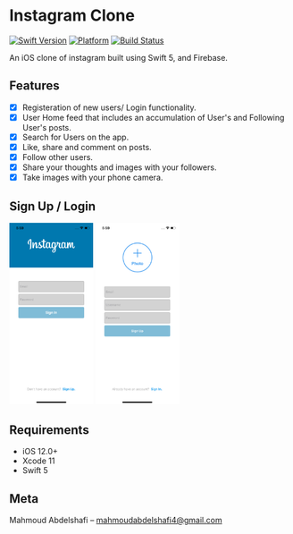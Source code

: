 # Instagram Clone
[![Swift Version][swift-image]][swift-url]
[![Platform](https://img.shields.io/cocoapods/p/LFAlertController.svg?style=flat)](https://www.apple.com/ios/ios-12/)
[![Build Status](https://travis-ci.org/dwyl/esta.svg?branch=master)](https://travis-ci.org/dwyl/esta)

An iOS clone of instagram built using Swift 5, and Firebase. 



## Features

- [x] Registeration of new users/ Login functionality.
- [x] User Home feed that includes an accumulation of User's and Following User's posts.
- [x] Search for Users on the app.
- [x] Like, share and comment on posts.
- [x] Follow other users. 
- [x] Share your thoughts and images with your followers.
- [x] Take images with your phone camera.

## Sign Up / Login
<img src= "images/signIn.png" width="150" >   <img src= "images/signUp.png" width="150" >

## Requirements

- iOS 12.0+
- Xcode 11
- Swift 5


## Meta

Mahmoud Abdelshafi – mahmoudabdelshafi4@gmail.com


[swift-image]:https://img.shields.io/badge/swift-5.0-orange.svg?style=flat
[swift-url]: https://swift.org/


